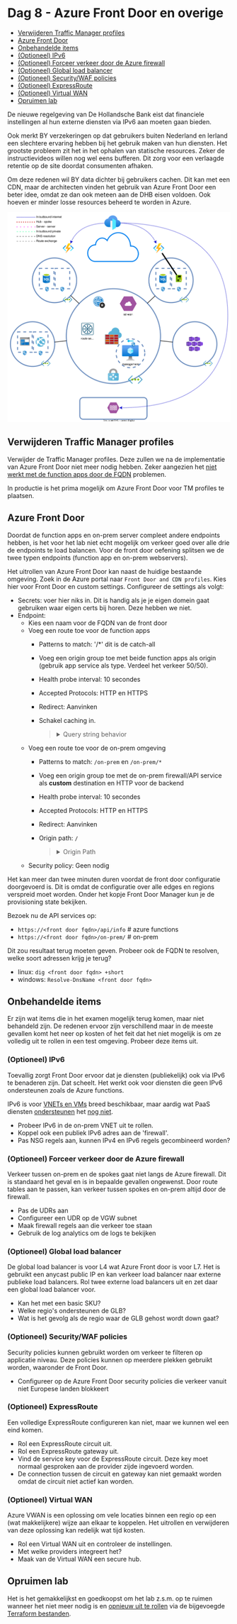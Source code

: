 # Dag 8 - Azure Front Door en overige

* [Verwijderen Traffic Manager profiles](#verwijderen-traffic-manager-profiles)
* [Azure Front Door](#azure-front-door)
* [Onbehandelde items](#onbehandelde-items)
* [(Optioneel) IPv6](#optioneel-ipv6)
* [(Optioneel) Forceer verkeer door de Azure firewall](#optioneel-forceer-verkeer-door-de-azure-firewall)
* [(Optioneel) Global load balancer](#optioneel-global-load-balancer)
* [(Optioneel) Security/WAF policies](#optioneel-securitywaf-policies)
* [(Optioneel) ExpressRoute](#optioneel-expressroute)
* [(Optioneel) Virtual WAN](#optioneel-virtual-wan)
* [Opruimen lab](#opruimen-lab)

De nieuwe regelgeving van De Hollandsche Bank eist dat financiele instellingen al hun externe diensten via IPv6 aan moeten gaan bieden.

Ook merkt BY verzekeringen op dat gebruikers buiten Nederland en Ierland een slechtere ervaring hebben bij het gebruik maken van hun diensten. Het grootste probleem zit het in het ophalen van statische resources. Zeker de instructievideos willen nog wel eens bufferen. Dit zorg voor een verlaagde retentie op de site doordat consumenten afhaken. 

Om deze redenen wil BY data dichter bij gebruikers cachen. Dit kan met een CDN, maar de architecten vinden het gebruik van Azure Front Door een beter idee, omdat ze dan ook meteen aan de DHB eisen voldoen. Ook hoeven er minder losse resources beheerd te worden in Azure.

![Azure Front Door topology](./data/front_door.svg)

## Verwijderen Traffic Manager profiles

Verwijder de Traffic Manager profiles. Deze zullen we na de implementatie van Azure Front Door niet meer nodig hebben. Zeker aangezien het [niet werkt met de function apps door de FQDN](../ex7/README.md#optioneel-traffic-manager-aanpassingen) problemen.

In productie is het prima mogelijk om Azure Front Door voor TM profiles te plaatsen.

## Azure Front Door

Doordat de function apps en on-prem server compleet andere endpoints hebben, is het voor het lab niet echt mogelijk om verkeer goed over alle drie de endpoints te load balancen. Voor de front door oefening splitsen we de twee typen endpoints (function app en on-prem webservers).

Het uitrollen van Azure Front Door kan naast de huidige bestaande omgeving. Zoek in de Azure portal naar `Front Door and CDN profiles`. Kies hier voor Front Door en custom settings. Configureer de settings als volgt:
* Secrets: voer hier niks in. Dit is handig als je je eigen domein gaat gebruiken waar eigen certs bij horen. Deze hebben we niet.
* Endpoint: 
    * Kies een naam voor de FQDN van de front door
    * Voeg een route toe voor de function apps
        * Patterns to match: '/*' dit is de catch-all
        * Voeg een origin group toe met beide function apps als origin (gebruik app service als type. Verdeel het verkeer 50/50).
        * Health probe interval: 10 secondes
        * Accepted Protocols: HTTP en HTTPS
        * Redirect: Aanvinken
        * Schakel caching in.
            > <details><summary>Query string behavior</summary>
            >
            > De gekozen query string caching behavior maakt niet uit voor het lab, maar in productie is het van belang om te [weten wat ze doen](https://learn.microsoft.com/en-us/azure/frontdoor/front-door-caching?pivots=front-door-standard-premium#query-string-behavior).

            </details>
    * Voeg een route toe voor de on-prem omgeving
        * Patterns to match: `/on-prem` en `/on-prem/*`
        * Voeg een origin group toe met de on-prem firewall/API service als **custom** destination en HTTP voor de backend
        * Health probe interval: 10 secondes
        * Accepted Protocols: HTTP en HTTPS
        * Redirect: Aanvinken
        * Origin path: `/`
            > <details><summary>Origin Path</summary>
            >
            > De origin path kan gebruikt worden voor URL rewrites. Zonder path, wordt het pad zoals het binnenkomt doorgegeven aan de backend server. Met path, wordt het deel in de pattern match vervangen door de origin path. Hieronder een stuk tekst uit de [documentatie](https://learn.microsoft.com/en-us/azure/frontdoor/standard-premium/how-to-configure-route#create-a-new-azure-front-door-standardpremium-route):
            >
            >	*This path is used to rewrite the URL that Azure Front Door will use when constructing the request forwarded to the origin. By default, this path isn't provided. As such, Azure Front Door will use the incoming URL path in the request to the origin. You can also specify a wildcard path, which will copy any matching part of the incoming path to the request path to the origin. Origin path is case sensitive.*
            >
            > *Pattern to match: /foo/**  
            > *Origin path: /fwd/*  
            >
            > *Incoming URL path: /foo/a/b/c/*  
            > *URL from Azure Front Door to origin: fwd/a/b/c.**  
   
            </details>
    * Security policy: Geen nodig

Het kan meer dan twee minuten duren voordat de front door configuratie doorgevoerd is. Dit is omdat de configuratie over alle edges en regions verspreid moet worden. Onder het kopje Front Door Manager kun je de provisioning state bekijken.

Bezoek nu de API services op:
* `https://<front door fqdn>/api/info`  # azure functions
* `https://<front door fqdn>/on-prem/`  # on-prem

Dit zou resultaat terug moeten geven. Probeer ook de FQDN te resolven, welke soort adressen krijg je terug?
* linux: `dig <front door fqdn> +short`
* windows: `Resolve-DnsName <front door fqdn>`

## Onbehandelde items

Er zijn wat items die in het examen mogelijk terug komen, maar niet behandeld zijn. De redenen ervoor zijn verschillend maar in de meeste gevallen komt het neer op kosten of het feit dat het niet mogelijk is om ze volledig uit te rollen in een test omgeving. Probeer deze items uit.

### (Optioneel) IPv6

Toevallig zorgt Front Door ervoor dat je diensten (publiekelijk) ook via IPv6 te benaderen zijn. Dat scheelt. Het werkt ook voor diensten die geen IPv6 ondersteunen zoals de Azure functions.

IPv6 is voor [VNETs en VMs](https://learn.microsoft.com/en-us/azure/virtual-network/ip-services/ipv6-overview) breed beschikbaar, maar aardig wat PaaS diensten [ondersteunen](https://learn.microsoft.com/en-us/azure/virtual-network/ip-services/ipv6-overview#limitations) het [nog niet](https://msandbu.org/ipv6-support-in-microsoft-azure/).

* Probeer IPv6 in de on-prem VNET uit te rollen.
* Koppel ook een publiek IPv6 adres aan de 'firewall'.
* Pas NSG regels aan, kunnen IPv4 en IPv6 regels gecombineerd worden?

### (Optioneel) Forceer verkeer door de Azure firewall

Verkeer tussen on-prem en de spokes gaat niet langs de Azure firewall. Dit is standaard het geval en is in bepaalde gevallen ongewenst. Door route tables aan te passen, kan verkeer tussen spokes en on-prem altijd door de firewall.

* Pas de UDRs aan
* Configureer een UDR op de VGW subnet
* Maak firewall regels aan die verkeer toe staan
* Gebruik de log analytics om de logs te bekijken

### (Optioneel) Global load balancer

De global load balancer is voor L4 wat Azure Front door is voor L7. Het is gebruikt een anycast public IP en kan verkeer load balancer naar externe publieke load balancers. Rol twee externe load balancers uit en zet daar een global load balancer voor.

* Kan het met een basic SKU?
* Welke regio's ondersteunen de GLB?
* Wat is het gevolg als de regio waar de GLB gehost wordt down gaat?

### (Optioneel) Security/WAF policies

Security policies kunnen gebruikt worden om verkeer te filteren op applicatie niveau. Deze policies kunnen op meerdere plekken gebruikt worden, waaronder de Front Door.

* Configureer op de Azure Front Door security policies die verkeer vanuit niet Europese landen blokkeert

### (Optioneel) ExpressRoute

Een volledige ExpressRoute configureren kan niet, maar we kunnen wel een eind komen. 

* Rol een ExpressRoute circuit uit.
* Rol een ExpressRoute gateway uit.
* Vind de service key voor de ExpressRoute circuit. Deze key moet normaal gesproken aan de provider zijde ingevoerd worden.
* De connection tussen de circuit en gateway kan niet gemaakt worden omdat de circuit niet actief kan worden.

### (Optioneel) Virtual WAN

Azure VWAN is een oplossing om vele locaties binnen een regio op een (wat makkelijkere) wijze aan elkaar te koppelen. Het uitrollen en verwijderen van deze oplossing kan redelijk wat tijd kosten.

* Rol een Virtual WAN uit en controleer de instellingen.
* Met welke providers integreert het?
* Maak van de Virtual WAN een secure hub.

## Opruimen lab

Het is het gemakkelijkst en goedkoopst om het lab z.s.m. op te ruimen wanneer het niet meer nodig is en [opnieuw uit te rollen](../README.md#lab-checkpoints) via de bijgevoegde [Terraform bestanden](./tf/).
